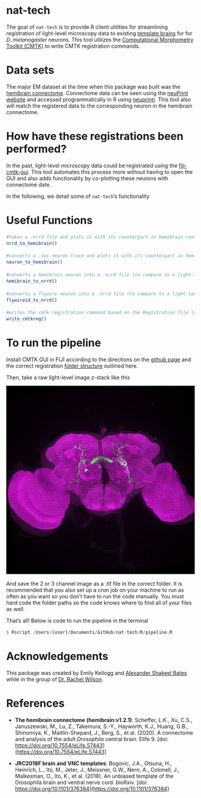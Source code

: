 
<!-- README.md is generated from README.Rmd. Please edit that file -->

# nat-tech

<!-- badges: start -->
<!-- badges: end -->

The goal of `nat-tech` is to provide R client utilities for streamlining
registration of light-level microscopy data to existing [template
brains](https://www.janelia.org/open-science/jrc-2018-brain-templates)
for for *D. melanogaster* neurons. This tool utilizes the [Computational
Morphometry Toolkit (CMTK)](https://www.nitrc.org/projects/cmtk/) to
write CMTK registration commands.

# Data sets

The major EM dataset at the time when this package was built was the
[hemibrain
connectome](https://www.janelia.org/project-team/flyem/hemibrain).
Connectome data can be seen using the [neuPrint
website](https://neuprint.janelia.org/help/videos?dataset=hemibrain) and
accessed programmatically in R using
[neuprintr](https://github.com/natverse/neuprintr). This tool also will
match the registered data to the corresponding neuron in the hemibrain
connectome.

# How have these registrations been performed?

In the past, light-level microscopy data could be registrated using the
[fiji-cmtk-gui](https://github.com/jefferis/fiji-cmtk-gui). This tool
automates this process more without having to open the GUI and also adds
functionality by co-plotting these neurons with connectome date.

In the following, we detail some of `nat-tech`’s functionality

# Useful Functions

``` r
#takes a .nrrd file and plots it with its counterpart in hemibrain connectome
nrrd_to_hemibrain()

#converts a .swc neuron trace and plots it with its counterpart in hemibrain connectome
neuron_to_hemibrain()

#converts a hemibrain neuron into a .nrrd file (to compare to a light-level image image)
hemibrain_to_nrrd()

#converts a flywire neuron into a .nrrd file (to compare to a light-level image image)
flywireid_to_nrrd()

#writes the cmtk registration command based on the Registration file location
write_cmtkreg()
```

# To run the pipeline

Install CMTK GUI in FIJI according to the directions on the [github
page](https://github.com/jefferis/fiji-cmtk-gui) and the correct
registration [folder
structure](http://flybrain.mrc-lmb.cam.ac.uk/dokuwiki/doku.php?id=warping_manual:registration_gui)
outlined here.

Then, take a raw light-level image z-stack like this

![exampleimage1](inst/images/example_image4.png)

And save the 2 or 3 channel image as a .tif file in the correct folder.
It is recommended that you also set up a cron job on your machine to run
as often as you want so you don’t have to run the code manually. You
must hard code the folder paths so the code knows where to find all of
your files as well.

That’s all! Below is code to run the pipeline in the terminal

``` r
$ Rscript /Users/[user]/Documents/GitHub/nat-tech/R/pipeline.R
```

# Acknowledgements

This package was created by Emily Kellogg and [Alexander Shakeel
Bates](https://scholar.google.com/citations?user=BOVTiXIAAAAJ&hl=en)
while in the group of [Dr. Rachel
Wilson](https://en.wikipedia.org/wiki/Rachel_Wilson_(neurobiologist)).

# References

-   **The hemibrain connectome (hemibrain:v1.2.1)**: Scheffer, L.K., Xu,
    C.S., Januszewski, M., Lu, Z., Takemura, S.-Y., Hayworth, K.J.,
    Huang, G.B., Shinomiya, K., Maitlin-Shepard, J., Berg, S., et
    al. (2020). A connectome and analysis of the adult *Drosophila*
    central brain. Elife 9. [doi:
    https://doi.org/10.7554/eLife.57443](https://doi.org/10.7554/eLife.57443)

-   **JRC2018F brain and VNC templates**: Bogovic, J.A., Otsuna, H.,
    Heinrich, L., Ito, M., Jeter, J., Meissner, G.W., Nern, A.,
    Colonell, J., Malkesman, O., Ito, K., et al. (2018). An unbiased
    template of the Drosophila brain and ventral nerve cord. bioRxiv.
    [doi:
    https://doi.org/10.1101/376384](https://doi.org/10.1101/376384)

